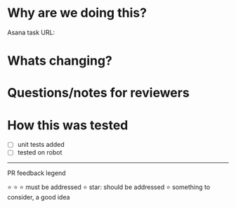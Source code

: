 # Why are we doing this?

Asana task URL:

# Whats changing?

# Questions/notes for reviewers

# How this was tested
- [ ] unit tests added
- [ ] tested on robot

-----

PR feedback legend

:star: :star: :star: must be addressed
:star: star: should be addressed
:star: something to consider, a good idea
 